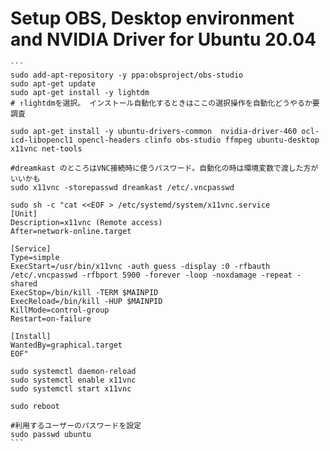 Setup OBS, Desktop environment and NVIDIA Driver for Ubuntu 20.04
=================================================================

````````oi
```
sudo add-apt-repository -y ppa:obsproject/obs-studio
sudo apt-get update
sudo apt-get install -y lightdm
# ↑lightdmを選択。 インストール自動化するときはここの選択操作を自動化どうやるか要調査

sudo apt-get install -y ubuntu-drivers-common  nvidia-driver-460 ocl-icd-libopencl1 opencl-headers clinfo obs-studio ffmpeg ubuntu-desktop x11vnc net-tools

#dreamkast のところはVNC接続時に使うパスワード。自動化の時は環境変数で渡した方がいいかも
sudo x11vnc -storepasswd dreamkast /etc/.vncpasswd  

sudo sh -c "cat <<EOF > /etc/systemd/system/x11vnc.service
[Unit]
Description=x11vnc (Remote access)
After=network-online.target

[Service]
Type=simple
ExecStart=/usr/bin/x11vnc -auth guess -display :0 -rfbauth /etc/.vncpasswd -rfbport 5900 -forever -loop -noxdamage -repeat -shared
ExecStop=/bin/kill -TERM $MAINPID
ExecReload=/bin/kill -HUP $MAINPID
KillMode=control-group
Restart=on-failure

[Install]
WantedBy=graphical.target
EOF"

sudo systemctl daemon-reload
sudo systemctl enable x11vnc
sudo systemctl start x11vnc

sudo reboot

#利用するユーザーのパスワードを設定
sudo passwd ubuntu 
```
